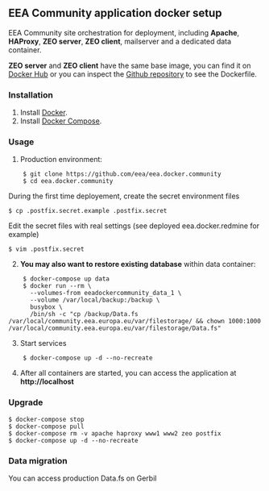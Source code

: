 ## EEA Community application docker setup

EEA Community site orchestration for deployment, including 
**Apache**, **HAProxy**, **ZEO server**, **ZEO client**, 
mailserver and a dedicated data container.

**ZEO server** and **ZEO client** have the same base image, you can find it on
[Docker Hub](https://registry.hub.docker.com/u/eeacms/cynin/) or you can
inspect the [Github repository](https://github.com/eea/eea.docker.cynin) 
to see the Dockerfile.

### Installation
1. Install [Docker](https://www.docker.com/).
2. Install [Docker Compose](https://docs.docker.com/compose/).

### Usage


1. Production environment:

```
    $ git clone https://github.com/eea/eea.docker.community
    $ cd eea.docker.community
```

During the first time deployement, create the secret environment files

    $ cp .postfix.secret.example .postfix.secret

Edit the secret files with real settings (see deployed eea.docker.redmine for example)

    $ vim .postfix.secret

2. **You may also want to restore existing database** within data container:
```
    $ docker-compose up data
    $ docker run --rm \
      --volumes-from eeadockercommunity_data_1 \
      --volume /var/local/backup:/backup \
      busybox \
      /bin/sh -c "cp /backup/Data.fs /var/local/community.eea.europa.eu/var/filestorage/ && chown 1000:1000 /var/local/community.eea.europa.eu/var/filestorage/Data.fs"
```
3. Start services
```
    $ docker-compose up -d --no-recreate
```
4. After all containers are started, you can access the application at **http://localhost** 


### Upgrade

    $ docker-compose stop
    $ docker-compose pull
    $ docker-compose rm -v apache haproxy www1 www2 zeo postfix
    $ docker-compose up -d --no-recreate


### Data migration

You can access production Data.fs on Gerbil
